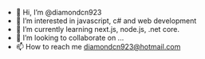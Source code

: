 - 👋 Hi, I’m @diamondcn923
- 👀 I’m interested in javascript, c# and web development
- 🌱 I’m currently learning next.js, node.js, .net core. 
- 💞️ I’m looking to collaborate on ...
- 📫 How to reach me diamondcn923@hotmail.com

<!---
DiamondGotFenny/DiamondGotFenny is a ✨ special ✨ repository because its `README.md` (this file) appears on your GitHub profile.
You can click the Preview link to take a look at your changes.
--->
